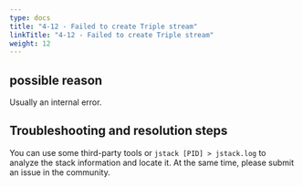 ```yaml
---
type: docs
title: "4-12 - Failed to create Triple stream"
linkTitle: "4-12 - Failed to create Triple stream"
weight: 12
---
```


## possible reason

Usually an internal error.

## Troubleshooting and resolution steps

You can use some third-party tools or `jstack [PID] > jstack.log` to analyze the stack information and locate it.
At the same time, please submit an issue in the community.

<p style="margin-top: 3rem;"> </p>